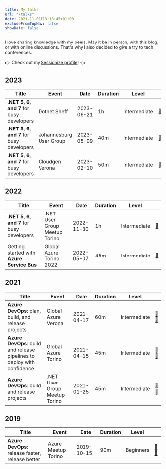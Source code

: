 ```yaml
---
title: My talks
url: "/talks"
date: 2021-11-01T13:18:45+01:00
excludeFromTopNav: false
showDate: false
---
```


I love sharing knowledge with my peers. May it be in person, with this blog, or with online discussions.
That's why I also decided to give a try to tech conferences.

👉 Check out my [Sessionize profile](https://sessionize.com/davide-bellone/)! 👈

## 2023

| Title                                | Event                   | Date       | Duration | Level        |                                                                                     |
| ------------------------------------ | ----------------------- | ---------- | -------- | ------------ | ----------------------------------------------------------------------------------- |
| **.NET 5, 6, and 7** for busy developers | Dotnet Sheff | 2023-06-21 | 1h      | Intermediate | [🔗](https://www.meetup.com/it-IT/dotnetsheff/events/292550572/) |
| **.NET 5, 6, and 7** for busy developers | Johannesburg User Group | 2023-05-09 | 40m      | Intermediate | [🔗](https://www.meetup.com/it-IT/johannesburg-ms-dev-user-group/events/293190230/) |
| **.NET 5, 6, and 7** for busy developers | Cloudgen Verona         | 2023-02-10 | 50m      | Intermediate | [🔗](https://cloudgen.it/agenda-codegen-2023/)                                      |

## 2022

| Title                                      | Event                         | Date       | Duration | Level        |                                                                            |
| ------------------------------------------ | ----------------------------- | ---------- | -------- | ------------ | -------------------------------------------------------------------------- |
| **.NET 5, 6, and 7** for busy developers       | .NET User Group Meetup Torino | 2022-11-30 | 1h       | Intermediate | [🔗](https://www.meetup.com/it-IT/torino-net-user-group/events/290017416/) |
| Getting started with **Azure Service Bus** | Global Azure Torino 2022      | 2022-05-07 | 45m      | Intermediate | [🔗](https://globalazuretorino.welol.it/)                                  |

## 2021

| Title                                                                   | Event                         | Date       | Duration | Level        |                                                                                                            |
| ----------------------------------------------------------------------- | ----------------------------- | ---------- | -------- | ------------ | ---------------------------------------------------------------------------------------------------------- |
| **Azure DevOps**: plan, build, and release projects                     | Global Azure Verona           | 2021-04-17 | 60m      | Intermediate | [🎥](https://www.youtube.com/watch?v=HX1OVbPNR_I) [🔗](https://global-azure-2021.azurewebsites.net/agenda) |
| **Azure DevOps**: build and release pipelines to deploy with confidence | Global Azure Torino           | 2021-04-15 | 45m      | Intermediate | [🎥](https://youtu.be/QSm3zTCeOFo?t=5125) [🔗](https://globalazuretorino.welol.it/speakers-2021/)          |
| **Azure DevOps**: build and release projects                            | .NET User Group Meetup Torino | 2021-01-25 | 45m      | Intermediate | [🎥](https://www.youtube.com/watch?v=cszxbDQ7hfs) [🔗](https://community.codemotion.com/torino-.net)       |

## 2019

| Title                                            | Event               | Date       | Duration | Level     |                                                                                                                    |
| ------------------------------------------------ | ------------------- | ---------- | -------- | --------- | ------------------------------------------------------------------------------------------------------------------ |
| **Azure DevOps**: release faster, release better | Azure Meetup Torino | 2019-10-15 | 90m      | Beginners | [🎥](https://www.youtube.com/watch?v=hSCwzEm4M1A) [🔗](https://www.meetup.com/it-IT/Meetup-Microsoft-Azure-Torino) |

<script type="text/javascript" src="https://sessionize.com/api/speaker/sessions/663ad0ce-b9ce-48f5-8d11-a7bab1a6f946/0x0x488a99x"></script>
